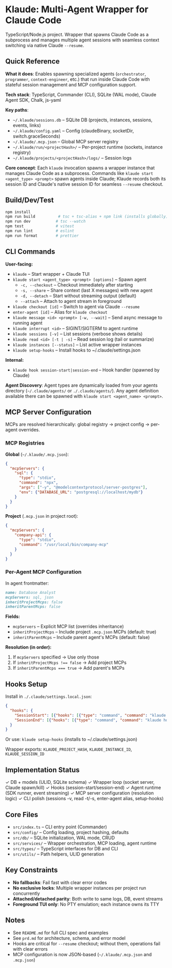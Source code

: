 # Klaude: Multi-Agent Wrapper for Claude Code

TypeScript/Node.js project. Wrapper that spawns Claude Code as a subprocess and manages multiple agent sessions with seamless context switching via native Claude `--resume`.

## Quick Reference

**What it does**: Enables spawning specialized agents (`orchestrator`, `programmer`, `context-engineer`, etc.) that run inside Claude Code with stateful session management and MCP configuration support.

**Tech stack**: TypeScript, Commander (CLI), SQLite (WAL mode), Claude Agent SDK, Chalk, js-yaml

**Key paths**:
- `~/.klaude/sessions.db` – SQLite DB (projects, instances, sessions, events, links)
- `~/.klaude/config.yaml` – Config (claudeBinary, socketDir, switch.graceSeconds)
- `~/.klaude/.mcp.json` – Global MCP server registry
- `~/.klaude/run/<projectHash>/` – Per-project runtime (sockets, instance registry)
- `~/.klaude/projects/<projectHash>/logs/` – Session logs

**Core concept**: Each `klaude` invocation spawns a wrapper instance that manages Claude Code as a subprocess. Commands like `klaude start <agent_type> <prompt>` spawn agents inside Claude; Klaude records both its session ID and Claude's native session ID for seamless `--resume` checkout.

## Build/Dev/Test

```bash
npm install
npm run build          # tsc + tsc-alias + npm link (installs globally)
npm run dev           # tsc --watch
npm test              # vitest
npm run lint          # eslint
npm run format        # prettier
```

## CLI Commands

**User-facing:**
- `klaude` – Start wrapper + Claude TUI
- `klaude start <agent_type> <prompt> [options]` – Spawn agent
  - `-c, --checkout` – Checkout immediately after starting
  - `-s, --share` – Share context (last X messages) with new agent
  - `-d, --detach` – Start without streaming output (default)
  - `--attach` – Attach to agent stream in foreground
- `klaude checkout [id]` – Switch to agent via Claude `--resume`
- `enter-agent [id]` – Alias for `klaude checkout`
- `klaude message <id> <prompt> [-w, --wait]` – Send async message to running agent
- `klaude interrupt <id>` – SIGINT/SIGTERM to agent runtime
- `klaude sessions [-v]` – List sessions (verbose shows details)
- `klaude read <id> [-t | -s]` – Read session log (tail or summarize)
- `klaude instances [--status]` – List active wrapper instances
- `klaude setup-hooks` – Install hooks to ~/.claude/settings.json

**Internal:**
- `klaude hook session-start|session-end` – Hook handler (spawned by Claude)

**Agent Discovery**: Agent types are dynamically loaded from your agents directory (`~/.claude/agents/` or `./.claude/agents/`). Any agent definition available there can be spawned with `klaude start <agent_name> <prompt>`.

## MCP Server Configuration

MCPs are resolved hierarchically: global registry → project config → per-agent overrides.

### MCP Registries

**Global** (`~/.klaude/.mcp.json`):
```json
{
  "mcpServers": {
    "sql": {
      "type": "stdio",
      "command": "npx",
      "args": ["-y", "@modelcontextprotocol/server-postgres"],
      "env": {"DATABASE_URL": "postgresql://localhost/mydb"}
    }
  }
}
```

**Project** (`.mcp.json` in project root):
```json
{
  "mcpServers": {
    "company-api": {
      "type": "stdio",
      "command": "/usr/local/bin/company-mcp"
    }
  }
}
```

### Per-Agent MCP Configuration

In agent frontmatter:
```markdown
name: Database Analyst
mcpServers: sql, json
inheritProjectMcps: false
inheritParentMcps: false
```

**Fields:**
- `mcpServers` – Explicit MCP list (overrides inheritance)
- `inheritProjectMcps` – Include project `.mcp.json` MCPs (default: true)
- `inheritParentMcps` – Include parent agent's MCPs (default: false)

**Resolution (in order):**
1. If `mcpServers` specified → Use only those
2. If `inheritProjectMcps !== false` → Add project MCPs
3. If `inheritParentMcps === true` → Add parent's MCPs

## Hooks Setup

Install in `./.claude/settings.local.json`:
```json
{
  "hooks": {
    "SessionStart": [{"hooks": [{"type": "command", "command": "klaude hook session-start"}]}],
    "SessionEnd": [{"hooks": [{"type": "command", "command": "klaude hook session-end"}]}]
  }
}
```

Or use: `klaude setup-hooks` (installs to ~/.claude/settings.json)

Wrapper exports: `KLAUDE_PROJECT_HASH`, `KLAUDE_INSTANCE_ID`, `KLAUDE_SESSION_ID`

## Implementation Status

✓ DB + models (ULID, SQLite schema)
✓ Wrapper loop (socket server, Claude spawn/kill)
✓ Hooks (session-start/session-end)
✓ Agent runtime (SDK runner, event streaming)
✓ MCP server configuration (resolution logic)
✓ CLI polish (sessions -v, read -t/-s, enter-agent alias, setup-hooks)

## Core Files

- `src/index.ts` – CLI entry point (Commander)
- `src/config/` – Config loading, project hashing, defaults
- `src/db/` – SQLite initialization, WAL mode, CRUD
- `src/services/` – Wrapper orchestration, MCP loading, agent runtime
- `src/types/` – TypeScript interfaces for DB and CLI
- `src/utils/` – Path helpers, ULID generation

## Key Constraints

- **No fallbacks**: Fail fast with clear error codes
- **No exclusive locks**: Multiple wrapper instances per project run concurrently
- **Attached/detached parity**: Both write to same logs, DB, event streams
- **Foreground TUI only**: No PTY emulation; each instance owns its TTY

## Notes

- See `README.md` for full CLI spec and examples
- See `prd.md` for architecture, schema, and error model
- Hooks are critical for `--resume` checkout; without them, operations fail with clear errors
- MCP configuration is now JSON-based (`~/.klaude/.mcp.json` and `.mcp.json`)
